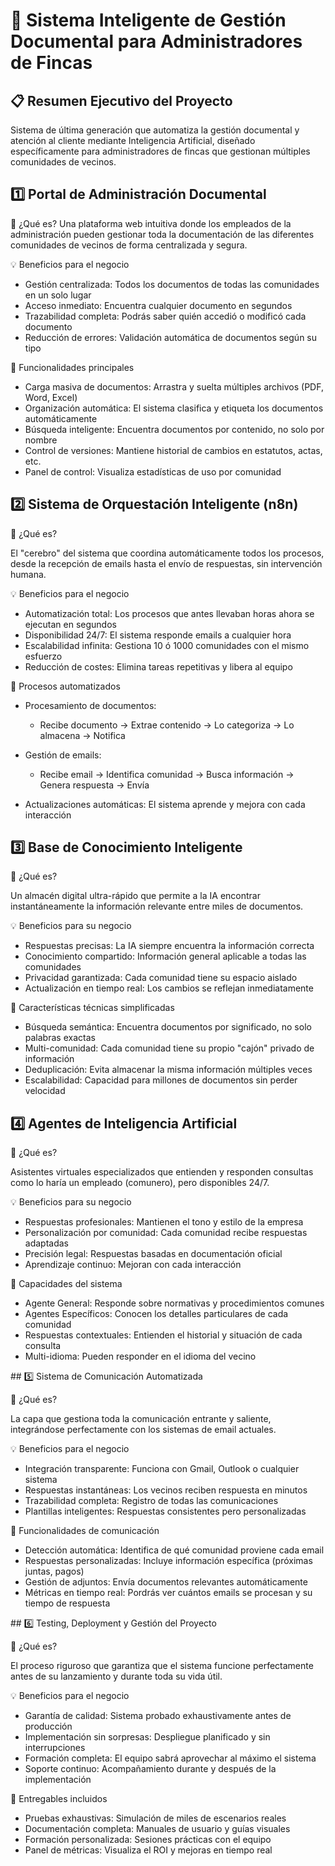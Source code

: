 # 🏢 Sistema Inteligente de Gestión Documental para Administradores de Fincas

## 📋 Resumen Ejecutivo del Proyecto

Sistema de última generación que automatiza la gestión documental y atención al cliente mediante Inteligencia Artificial, diseñado específicamente para administradores de fincas que gestionan múltiples comunidades de vecinos.

## 1️⃣ Portal de Administración Documental

🎯 ¿Qué es?
Una plataforma web intuitiva donde los empleados de la administración pueden gestionar toda la documentación de las diferentes comunidades de vecinos de forma centralizada y segura.

💡 Beneficios para el negocio

- Gestión centralizada: Todos los documentos de todas las comunidades en un solo lugar
- Acceso inmediato: Encuentra cualquier documento en segundos
- Trazabilidad completa: Podrás saber quién accedió o modificó cada documento
- Reducción de errores: Validación automática de documentos según su tipo

🔧 Funcionalidades principales

- Carga masiva de documentos: Arrastra y suelta múltiples archivos (PDF, Word, Excel)
- Organización automática: El sistema clasifica y etiqueta los documentos automáticamente
- Búsqueda inteligente: Encuentra documentos por contenido, no solo por nombre
- Control de versiones: Mantiene historial de cambios en estatutos, actas, etc.
- Panel de control: Visualiza estadísticas de uso por comunidad


## 2️⃣ Sistema de Orquestación Inteligente (n8n)

🎯 ¿Qué es?

El "cerebro" del sistema que coordina automáticamente todos los procesos, desde la recepción de emails hasta el envío de respuestas, sin intervención humana.

💡 Beneficios para el negocio

- Automatización total: Los procesos que antes llevaban horas ahora se ejecutan en segundos
- Disponibilidad 24/7: El sistema responde emails a cualquier hora
- Escalabilidad infinita: Gestiona 10 ó 1000 comunidades con el mismo esfuerzo
- Reducción de costes: Elimina tareas repetitivas y libera al equipo

🔧 Procesos automatizados

- Procesamiento de documentos:

  -  Recibe documento → Extrae contenido → Lo categoriza → Lo almacena → Notifica


- Gestión de emails:

  - Recibe email → Identifica comunidad → Busca información → Genera respuesta → Envía


- Actualizaciones automáticas: El sistema aprende y mejora con cada interacción


## 3️⃣ Base de Conocimiento Inteligente

🎯 ¿Qué es?

Un almacén digital ultra-rápido que permite a la IA encontrar instantáneamente la información relevante entre miles de documentos.

💡 Beneficios para su negocio

- Respuestas precisas: La IA siempre encuentra la información correcta
- Conocimiento compartido: Información general aplicable a todas las comunidades
- Privacidad garantizada: Cada comunidad tiene su espacio aislado
- Actualización en tiempo real: Los cambios se reflejan inmediatamente

🔧 Características técnicas simplificadas

- Búsqueda semántica: Encuentra documentos por significado, no solo palabras exactas
- Multi-comunidad: Cada comunidad tiene su propio "cajón" privado de información
- Deduplicación: Evita almacenar la misma información múltiples veces
- Escalabilidad: Capacidad para millones de documentos sin perder velocidad


## 4️⃣ Agentes de Inteligencia Artificial

🎯 ¿Qué es?

Asistentes virtuales especializados que entienden y responden consultas como lo haría un empleado (comunero), pero disponibles 24/7.

💡 Beneficios para su negocio

- Respuestas profesionales: Mantienen el tono y estilo de la empresa
- Personalización por comunidad: Cada comunidad recibe respuestas adaptadas
- Precisión legal: Respuestas basadas en documentación oficial
- Aprendizaje continuo: Mejoran con cada interacción

🔧 Capacidades del sistema

- Agente General: Responde sobre normativas y procedimientos comunes
- Agentes Específicos: Conocen los detalles particulares de cada comunidad
- Respuestas contextuales: Entienden el historial y situación de cada consulta
- Multi-idioma: Pueden responder en el idioma del vecino


## 5️⃣ Sistema de Comunicación Automatizada

🎯 ¿Qué es?

La capa que gestiona toda la comunicación entrante y saliente, integrándose perfectamente con los sistemas de email actuales.

💡 Beneficios para el negocio

- Integración transparente: Funciona con Gmail, Outlook o cualquier sistema
- Respuestas instantáneas: Los vecinos reciben respuesta en minutos
- Trazabilidad completa: Registro de todas las comunicaciones
- Plantillas inteligentes: Respuestas consistentes pero personalizadas

🔧 Funcionalidades de comunicación

- Detección automática: Identifica de qué comunidad proviene cada email
- Respuestas personalizadas: Incluye información específica (próximas juntas, pagos)
- Gestión de adjuntos: Envía documentos relevantes automáticamente
- Métricas en tiempo real: Pordrás ver cuántos emails se procesan y su tiempo de respuesta


## 6️⃣ Testing, Deployment y Gestión del Proyecto

🎯 ¿Qué es?

El proceso riguroso que garantiza que el sistema funcione perfectamente antes de su lanzamiento y durante toda su vida útil.

💡 Beneficios para el negocio

- Garantía de calidad: Sistema probado exhaustivamente antes de producción
- Implementación sin sorpresas: Despliegue planificado y sin interrupciones
- Formación completa: El equipo sabrá aprovechar al máximo el sistema
- Soporte continuo: Acompañamiento durante y después de la implementación

🔧 Entregables incluidos

- Pruebas exhaustivas: Simulación de miles de escenarios reales
- Documentación completa: Manuales de usuario y guías visuales
- Formación personalizada: Sesiones prácticas con el equipo
- Panel de métricas: Visualiza el ROI y mejoras en tiempo real

